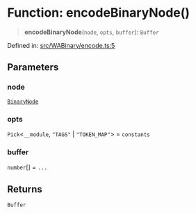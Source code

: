 # Function: encodeBinaryNode()

> **encodeBinaryNode**(`node`, `opts`, `buffer`): `Buffer`

Defined in: [src/WABinary/encode.ts:5](https://github.com/Fokusdotid/bail/blob/fcd0cec6f26de1fb545eb2e03fa5c63fbad99d3d/src/WABinary/encode.ts#L5)

## Parameters

### node

[`BinaryNode`](../type-aliases/BinaryNode.md)

### opts

`Pick`\<`__module`, `"TAGS"` \| `"TOKEN_MAP"`\> = `constants`

### buffer

`number`[] = `...`

## Returns

`Buffer`
